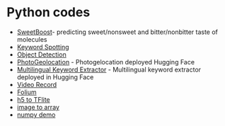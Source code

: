 # Python codes 
- [SweetBoost](https://github.com/abbylagar/sweetboost/tree/mynewbranch)- predicting sweet/nonsweet and bitter/nonbitter taste of molecules
- [Keyword Spotting](https://github.com/abbylagar/KWS)
- [Object Detection](https://github.com/abbylagar/objectdetection)
- [PhotoGeolocation](geolocation) - Photogelocation deployed Hugging Face 
- [Multilingual Keyword Extractor](multilingual_keyword_extractor) - Multilingual keyword extractor deployed in  Hugging Face
- [Video Record](cv2_video_record)
- [Folium](FoliumMap_GIS.ipynb)
- [h5 to TFlite](h5-to-tflite.ipynb)
- [image to array](convert-image-to-array.ipynb)
- [numpy demo](/intro_DL/numpy_demo.py)



